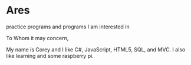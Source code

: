 # Ares
practice programs and programs I am interested in

To Whom it may concern,

My name is Corey and I like C#, JavaScript, HTML5, SQL, and MVC.
I also like learning and some raspberry pi.
